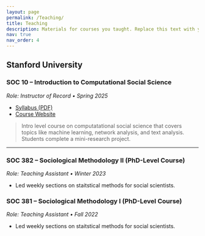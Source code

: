 ```yaml
---
layout: page
permalink: /Teaching/
title: Teaching
description: Materials for courses you taught. Replace this text with your description.
nav: true
nav_order: 4
---
```


## Stanford University

### SOC 10 – Introduction to Computational Social Science  
*Role: Instructor of Record • Spring 2025*

* [Syllabus (PDF)](/assets/teaching/soc10_2025/syllabus.pdf)
* [Course Website]([https://github.com/your-repo/soc10_2025](https://yuzesui97.github.io/soc10_2025spring/))

> Intro level course on computatational social science that covers topics like machine learning, network analysis, 
> and text analysis. Students complete a mini-research project.

---

### SOC 382 –  Sociological Methodology II (PhD-Level Course)
*Role: Teaching Assistant • Winter 2023*

* Led weekly sections on staitstical methods for social scientists.

### SOC 381 –  Sociological Methodology I (PhD-Level Course)
*Role: Teaching Assistant • Fall 2022*

* Led weekly sections on staitstical methods for social scientists.
